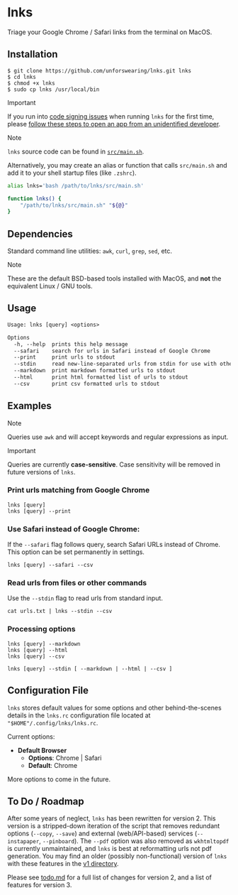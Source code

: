 # lnks

Triage your Google Chrome / Safari links from the terminal on MacOS.

## Installation

```command
$ git clone https://github.com/unforswearing/lnks.git lnks
$ cd lnks
$ chmod +x lnks
$ sudo cp lnks /usr/local/bin
```

> [!IMPORTANT]
> If you run into [code signing issues](https://support.apple.com/en-us/102445) when running `lnks` for the first time, please [follow these steps to open an app from an unidentified developer](https://support.apple.com/en-us/102445#:~:text=If%20you%20want%20to%20open%20an%20app%20that%20hasn%E2%80%99t%20been%20notarized%20or%20is%20from%20an%20unidentified%20developer).

> [!NOTE]
> `lnks` source code can be found in [`src/main.sh`](src/main.sh).

Alternatively, you may create an alias or function that calls `src/main.sh` and add it to your shell startup files (like `.zshrc`).

```bash
alias lnks='bash /path/to/lnks/src/main.sh'

function lnks() {
    "/path/to/lnks/src/main.sh" "${@}"
}
```

<!--
Or with `npm`

```command
$ npm install -g lnks
```
-->


## Dependencies

Standard command line utilities: `awk`, `curl`, `grep`, `sed`, etc.

> [!NOTE]
> These are the default BSD-based tools installed with MacOS, and **not** the equivalent Linux / GNU tools.

## Usage

```txt
Usage: lnks [query] <options>

Options
  -h, --help  prints this help message
  --safari    search for urls in Safari instead of Google Chrome
  --print     print urls to stdout
  --stdin     read new-line-separated urls from stdin for use with other options
  --markdown  print markdown formatted urls to stdout
  --html      print html formatted list of urls to stdout
  --csv       print csv formatted urls to stdout
```

## Examples

> [!NOTE]
> Queries use `awk` and will accept keywords and regular expressions as input.

> [!IMPORTANT]
> Queries are currently **case-sensitive**. Case sensitivity will be removed in future versions of `lnks`.

### Print urls matching <query> from Google Chrome

```
lnks [query]
lnks [query] --print
```

### Use Safari instead of Google Chrome:

If the `--safari` flag follows query, search Safari URLs instead of Chrome. This option can be set permanently in settings.

```
lnks [query] --safari --csv
```

### Read urls from files or other commands

Use the `--stdin` flag to read urls from standard input.

```
cat urls.txt | lnks --stdin --csv
```

### Processing options

```
lnks [query] --markdown
lnks [query] --html
lnks [query] --csv

lnks [query] --stdin [ --markdown | --html | --csv ]
```

## Configuration File

`lnks` stores default values for some options and other behind-the-scenes details in the `lnks.rc` configuration file located at `"$HOME"/.config/lnks/lnks.rc`.

Current options:

- **Default Browser**
  - **Options**: Chrome | Safari
  - **Default**: Chrome

More options to come in the future.

## To Do / Roadmap

After some years of neglect, `lnks` has been rewritten for version 2. This version is a stripped-down iteration of the script that removes redundant options (`--copy`, `--save`) and external (web/API-based) services (`--instapaper`, `--pinboard`). The `--pdf` option was also removed as `wkhtmltopdf` is currently unmaintained, and `lnks` is best at reformatting urls not pdf generation. You may find an older (possibly non-functional) version of `lnks` with these features in the [v1 directory](https://github.com/unforswearing/lnks/tree/main/v1).

Please see [todo.md](todo.md) for a full list of changes for version 2, and a list of features for version 3.
